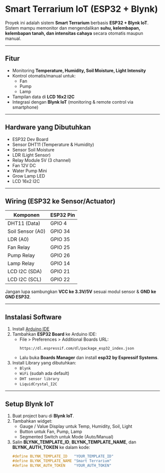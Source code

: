 # Smart Terrarium IoT (ESP32 + Blynk)

Proyek ini adalah sistem **Smart Terrarium** berbasis **ESP32 + Blynk IoT**.  
Sistem mampu memonitor dan mengendalikan **suhu, kelembapan, kelembapan tanah, dan intensitas cahaya** secara otomatis maupun manual.

---

## Fitur
- Monitoring **Temperature, Humidity, Soil Moisture, Light Intensity**
- Kontrol otomatis/manual untuk:
  -  Fan
  -  Pump
  -  Lamp
- Tampilan data di **LCD 16x2 I2C**
- Integrasi dengan **Blynk IoT** (monitoring & remote control via smartphone)

---

## Hardware yang Dibutuhkan
- ESP32 Dev Board
- Sensor DHT11 (Temperature & Humidity)
- Sensor Soil Moisture
- LDR (Light Sensor)
- Relay Module 5V (3 channel)
- Fan 12V DC
- Water Pump Mini
- Grow Lamp LED
- LCD 16x2 I2C

---

## Wiring (ESP32 ke Sensor/Actuator)
| Komponen         | ESP32 Pin |
|------------------|-----------|
| DHT11 (Data)     | GPIO 4    |
| Soil Sensor (A0) | GPIO 34   |
| LDR (A0)         | GPIO 35   |
| Fan Relay        | GPIO 25   |
| Pump Relay       | GPIO 26   |
| Lamp Relay       | GPIO 14   |
| LCD I2C (SDA)    | GPIO 21   |
| LCD I2C (SCL)    | GPIO 22   |

 Jangan lupa sambungkan **VCC ke 3.3V/5V** sesuai modul sensor & **GND ke GND ESP32**.

---

## Instalasi Software
1. Install [Arduino IDE](https://www.arduino.cc/en/software)  
2. Tambahkan **ESP32 Board** ke Arduino IDE:
   - File > Preferences > Additional Boards URL:  
     ```
     https://dl.espressif.com/dl/package_esp32_index.json
     ```
   - Lalu buka **Boards Manager** dan install **esp32 by Espressif Systems**.
3. Install Library yang dibutuhkan:
   - `Blynk`  
   - `WiFi` (sudah ada default)  
   - `DHT sensor library`  
   - `LiquidCrystal_I2C`  

---

## Setup Blynk IoT
1. Buat project baru di **Blynk IoT**.  
2. Tambahkan widget:
   - Gauge / Value Display untuk Temp, Humidity, Soil, Light
   - Button untuk Fan, Pump, Lamp
   - Segmented Switch untuk Mode (Auto/Manual)
3. Salin **BLYNK_TEMPLATE_ID**, **BLYNK_TEMPLATE_NAME**, dan **BLYNK_AUTH_TOKEN** ke dalam kode:
   ```cpp
   #define BLYNK_TEMPLATE_ID   "YOUR_TEMPLATE_ID"
   #define BLYNK_TEMPLATE_NAME "Smart Terrarium"
   #define BLYNK_AUTH_TOKEN    "YOUR_AUTH_TOKEN"
